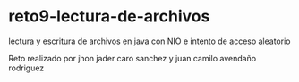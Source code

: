 # reto9-lectura-de-archivos
lectura y escritura de archivos en java con NIO e intento de acceso aleatorio

Reto realizado por jhon jader caro sanchez y juan camilo avendaño rodriguez
